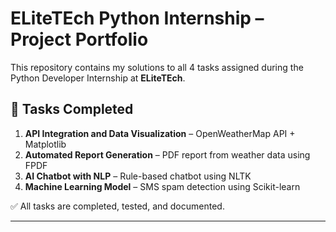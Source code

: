 # ELiteTEch Python Internship – Project Portfolio

This repository contains my solutions to all 4 tasks assigned during the Python Developer Internship at **ELiteTEch**.

## 📌 Tasks Completed

1. **API Integration and Data Visualization** – OpenWeatherMap API + Matplotlib
2. **Automated Report Generation** – PDF report from weather data using FPDF
3. **AI Chatbot with NLP** – Rule-based chatbot using NLTK
4. **Machine Learning Model** – SMS spam detection using Scikit-learn

✅ All tasks are completed, tested, and documented.

---
